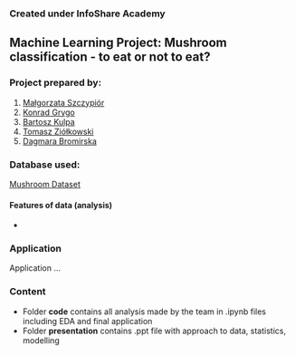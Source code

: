 ### Created under InfoShare Academy
## Machine Learning Project: Mushroom classification - to eat or not to eat?

### Project prepared by: 
1. [Małgorzata Szczypiór](https://github.com/malgorzata-szczypior)
1. [Konrad Grygo](https://github.com/konradg92)
1. [Bartosz Kulpa](https://github.com/bkulpa)
1. [Tomasz Ziółkowski](https://github.com/TomaszZiolkowski)
1. [Dagmara Bromirska](https://github.com/dbromirska)

### Database used:
[Mushroom Dataset](https://www.kaggle.com/uciml/mushroom-classification)
#### Features of data (analysis)
* 


### Application
Application ...

### Content
* Folder **code** contains all analysis made by the team in .ipynb files including EDA and final application
* Folder **presentation** contains .ppt file with approach to data, statistics, modelling

